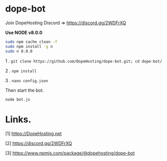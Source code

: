 # dope-bot
Join DopeHosting Discord => https://discord.gg/2WDFrXQ

**Use NODE v8.0.0**
```bash
sudo npm cache clean -f
sudo npm install -g n
sudo n 8.0.0
```


1 . ```git clone https://github.com/DopeHosting/dope-bot.git; cd dope-bot/```

2 . ```npm install```

3 . ```nano config.json```

Then start the bot.

```node bot.js```


# Links.

[1] https://DopeHosting.net

[2] https://discord.gg/2WDFrXQ

[3] https://www.npmjs.com/package/@dopehosting/dope-bot
